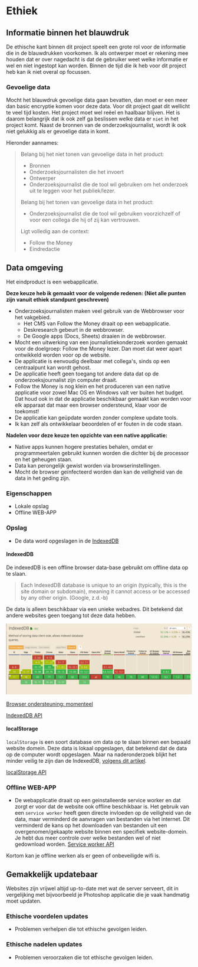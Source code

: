# Ethiek

## Informatie binnen het blauwdruk

De ethische kant binnen dit project speelt een grote rol voor de informatie die in de blauwdrukken voorkomen. Ik als ontwerper moet er rekening mee houden dat er over nagedacht is dat de gebruiker weet welke informatie er wel en niet ingestopt kan worden. Binnen de tijd die ik heb voor dit project heb kan ik niet overal op focussen.

### Gevoelige data

Mocht het blauwdruk gevoelige data gaan bevatten, dan moet er een meer dan basic encryptie komen voor deze data. Voor dit project gaat dit wellicht te veel tijd kosten. Het project moet wel reëel en haalbaar blijven. Het is daarom belangrijk dat ik ook zelf ga beslissen welke data er `niet` in het project komt. Naast de bronnen van de onderzoeksjournalist, wordt ik ook niet gelukkig als er gevoelige data in komt.

Hieronder aannames:

> Belang bij het niet tonen van gevoelige data in het product:
>
> * Bronnen
> * Onderzoeksjournalisten die het invoert
> * Ontwerper
> * Onderzoeksjournalist die de tool wil gebruiken om het onderzoek uit te leggen voor het publiek/lezer.
>
> Belang bij het tonen van gevoelige data in het product:
>
> * Onderzoeksjournalist die de tool wil gebruiken voorzichzelf of voor een collega die hij of zij kan vertrouwen.
>
> Ligt volledig aan de context:
>
> * Follow the Money
> * Eindredactie
>

## Data omgeving

Het eindproduct is een webapplicatie. 

__Deze keuze heb ik gemaakt voor de volgende redenen: (Niet alle punten zijn vanuit ethiek standpunt geschreven)__
* Onderzoeksjournalisten maken veel gebruik van de Webbrowser voor het vakgebied.
  * Het CMS van Follow the Money draait op een webapplicatie. 
  * Deskresearch gebeurt in de webbrowser.
  * De Google apps (Docs, Sheets) draaien in de webbrowser.
* Mocht een uitwerking van een journalistiekonderzoek worden gemaakt voor de doelgroep: Follow the Money lezer. Dan moet dat weer apart ontwikkeld worden voor op de website.
* De applicatie is eenvoudig deelbaar met collega's, sinds op een centraalpunt kan wordt gehost.
* De applicatie heeft geen toegang tot andere data dat op de onderzoeksjournalist zijn computer draait.
* Follow the Money is nog klein en het produceren van een native applicatie voor zowel Mac OS en Windows valt ver buiten het budget. Dat houd ook in dat de applicatie beschikbaar  gemaakt kan worden voor elk apparaat dat maar een browser ondersteund, klaar voor de toekomst!
* De applicatie kan geüpdate worden zonder complexe update tools.
* Ik kan zelf als ontwikkelaar beoordelen of er fouten in de code staan.


__Nadelen voor deze keuze ten opzichte van een native applicatie:__
* Native apps kunnen hogere prestaties behalen, omdat er programmeertalen gebruikt kunnen worden die dichter bij de processor en het geheugen staan.
* Data kan perongelijk gewist worden via browserinstellingen.
* Mocht de browser geïnfecteerd worden dan kan de veiligheid van de data in het geding zijn.


### Eigenschappen
* Lokale opslag
* Offline WEB-APP

### Opslag
* De data word opgeslagen in de [IndexedDB](https://developers.google.com/web/ilt/pwa/working-with-indexeddb)

#### IndexedDB

De indexedDB is een offline browser data-base gebruikt om offline data op te slaan.


> Each IndexedDB database is unique to an origin (typically, this is the site domain or subdomain), meaning it cannot access or be accessed by any other origin. 
(Google, z.d.-b)

De data is alleen beschikbaar via een unieke webadres. Dit betekend dat andere websites geen toegang tot deze data hebben.


![Browser ondersteuning (Caniuse, z.d.)](content/indexedDB.png)

[Browser ondersteuning: momenteel](https://caniuse.com/#search=IndexedDB)

[IndexedDB API](https://developer.mozilla.org/nl/docs/IndexedDB)


#### localStorage
`localStorage` is een soort database om data op te slaan binnen een bepaald website domein. Deze data is lokaal opgeslagen, dat betekend dat de data op de computer wordt opgeslagen. Maar na naderonderzoek blijkt het minder veilig te zijn dan de IndexedDB, [volgens dit artikel](https://dev.to/rdegges/please-stop-using-local-storage-1i04).

[localStorage API](https://developer.mozilla.org/en-US/docs/Web/API/Window/localStorage)



### Offline WEB-APP
* De webapplicatie draait op een geinstalleerde service worker en dat zorgt er voor dat de website ook offline beschikbaar is.
Het gebruik van een `service worker` heeft geen directe invloeden op de veiligheid van de data, maar verminderd de aanvragen van bestanden via het internet. Dit verminderd de kans op het downloaden van bestanden uit een overgenomen/gekaapte website binnen een specifiek website-domein. Je hebt dus meer controle over welke bestanden wel of niet gedownload worden.
[Service worker API](https://developer.mozilla.org/en-US/docs/Web/API/Service_Worker_API/Using_Service_Workers)

Kortom kan je offline werken als er geen of onbeveiligde wifi is.

## Gemakkelijk updatebaar

Websites zijn vrijwel altijd up-to-date met wat de server serveert, dit in vergelijking met bijvoorbeeld je Photoshop applicatie die je vaak handmatig moet updaten.

### Ethische voordelen updates
* Problemen verhelpen die tot ethische gevolgen leiden.


### Ethische nadelen updates
* Problemen veroorzaken die tot ethische gevolgen leiden.




